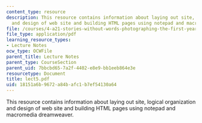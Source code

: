 ```yaml
---
content_type: resource
description: This resource contains information about laying out site, logical organization
  and design of web site and building HTML pages using notepad and macromedia dreamweaver.
file: /courses/4-a21-stories-without-words-photographing-the-first-year-fall-2006/18151a6b9672a84bafc1b7ef54130a64_lect5.pdf
file_type: application/pdf
learning_resource_types:
- Lecture Notes
ocw_type: OCWFile
parent_title: Lecture Notes
parent_type: CourseSection
parent_uid: 7bbcbd65-7a2f-4402-e8e9-bb1eeb864e3e
resourcetype: Document
title: lect5.pdf
uid: 18151a6b-9672-a84b-afc1-b7ef54130a64
---
```

This resource contains information about laying out site, logical organization and design of web site and building HTML pages using notepad and macromedia dreamweaver.

